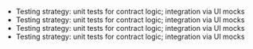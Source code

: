- Testing strategy: unit tests for contract logic; integration via UI mocks
- Testing strategy: unit tests for contract logic; integration via UI mocks
- Testing strategy: unit tests for contract logic; integration via UI mocks
- Testing strategy: unit tests for contract logic; integration via UI mocks

